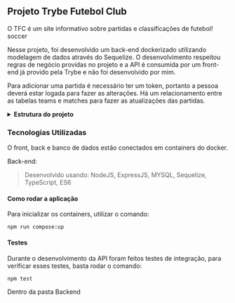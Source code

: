 ## Projeto Trybe Futebol Club

O TFC é um site informativo sobre partidas e classificações de futebol! soccer

Nesse projeto, foi desenvolvido um back-end dockerizado utilizando modelagem de dados através do Sequelize. O desenvolvimento respeitou regras de negócio providas no projeto e a API é consumida por um front-end já provido pela Trybe e não foi desenvolvido por mim.

Para adicionar uma partida é necessário ter um token, portanto a pessoa deverá estar logada para fazer as alterações. Há um relacionamento entre as tabelas teams e matches para fazer as atualizações das partidas.

<details>
<summary><strong> Estrutura do projeto</strong></summary><br />

O projeto é composto de 4 entidades importantes para sua estrutura:

1️⃣ **Banco de dados:**
  - Será um container docker MySQL já configurado no docker-compose através de um serviço definido como `db`.
  - Tem o papel de fornecer dados para o serviço de _backend_.
  - Durante a execução dos testes sempre vai ser acessado pelo `sequelize` e via porta `3002` do `localhost`;
  - Você também pode conectar a um Cliente MySQL (Workbench, Beekeeper, DBeaver e etc), colocando as credenciais configuradas no docker-compose no serviço `db`.

2️⃣ **Back-end:**
 - Foi o ambiente desenvolvido por mim.
 - Deve rodar na porta `3001`, pois o front-end faz requisições para ele nessa porta por padrão;
 - A aplicação é inicializada a partir do arquivo `app/backend/src/server.ts`;

3️⃣ **Front-end:**
  - O front foi fornecido integralmente pela trybe. A única exceção foi seu Dockerfile que precisou ser configurado.
  - O front se comunica com serviço de back-end pela url `http://localhost:3001` através dos endpoints construídos nos requisitos.

4️⃣ **Docker:**
  - O `docker-compose` tem a responsabilidade de unir todos os serviços conteinerizados (backend, frontend e db).

</details>

### Tecnologias Utilizadas

O front, back e banco de dados estão conectados em containers do docker.

Back-end:
> Desenvolvido usando: NodeJS, ExpressJS, MYSQL, Sequelize, TypeScript, ES6

#### Como rodar a aplicação

Para inicializar os containers, utilizar o comando:

```
npm run compose:up
``` 

#### Testes

Durante o desenvolvimento da API foram feitos testes de integração, para verificar esses testes, basta rodar o comando:

```
npm test
``` 
Dentro da pasta Backend
